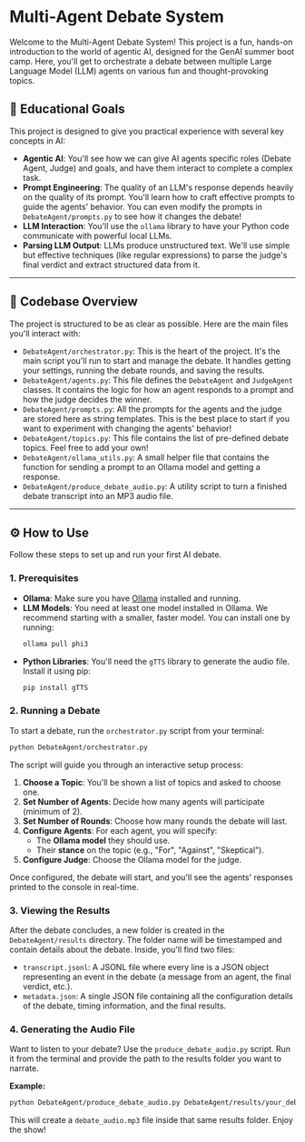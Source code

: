 # Multi-Agent Debate System

Welcome to the Multi-Agent Debate System! This project is a fun, hands-on introduction to the world of agentic AI, designed for the GenAI summer boot camp. Here, you'll get to orchestrate a debate between multiple Large Language Model (LLM) agents on various fun and thought-provoking topics.

## 🚀 Educational Goals

This project is designed to give you practical experience with several key concepts in AI:

-   **Agentic AI**: You'll see how we can give AI agents specific roles (Debate Agent, Judge) and goals, and have them interact to complete a complex task.
-   **Prompt Engineering**: The quality of an LLM's response depends heavily on the quality of its prompt. You'll learn how to craft effective prompts to guide the agents' behavior. You can even modify the prompts in `DebateAgent/prompts.py` to see how it changes the debate!
-   **LLM Interaction**: You'll use the `ollama` library to have your Python code communicate with powerful local LLMs.
-   **Parsing LLM Output**: LLMs produce unstructured text. We'll use simple but effective techniques (like regular expressions) to parse the judge's final verdict and extract structured data from it.

---

## 📂 Codebase Overview

The project is structured to be as clear as possible. Here are the main files you'll interact with:

-   `DebateAgent/orchestrator.py`: This is the heart of the project. It's the main script you'll run to start and manage the debate. It handles getting your settings, running the debate rounds, and saving the results.
-   `DebateAgent/agents.py`: This file defines the `DebateAgent` and `JudgeAgent` classes. It contains the logic for how an agent responds to a prompt and how the judge decides the winner.
-   `DebateAgent/prompts.py`: All the prompts for the agents and the judge are stored here as string templates. This is the best place to start if you want to experiment with changing the agents' behavior!
-   `DebateAgent/topics.py`: This file contains the list of pre-defined debate topics. Feel free to add your own!
-   `DebateAgent/ollama_utils.py`: A small helper file that contains the function for sending a prompt to an Ollama model and getting a response.
-   `DebateAgent/produce_debate_audio.py`: A utility script to turn a finished debate transcript into an MP3 audio file.

---

## ⚙️ How to Use

Follow these steps to set up and run your first AI debate.

### 1. Prerequisites

-   **Ollama**: Make sure you have [Ollama](https://ollama.com/) installed and running.
-   **LLM Models**: You need at least one model installed in Ollama. We recommend starting with a smaller, faster model. You can install one by running:
    ```bash
    ollama pull phi3
    ```
-   **Python Libraries**: You'll need the `gTTS` library to generate the audio file. Install it using pip:
    ```bash
    pip install gTTS
    ```

### 2. Running a Debate

To start a debate, run the `orchestrator.py` script from your terminal:

```bash
python DebateAgent/orchestrator.py
```

The script will guide you through an interactive setup process:

1.  **Choose a Topic**: You'll be shown a list of topics and asked to choose one.
2.  **Set Number of Agents**: Decide how many agents will participate (minimum of 2).
3.  **Set Number of Rounds**: Choose how many rounds the debate will last.
4.  **Configure Agents**: For each agent, you will specify:
    -   The **Ollama model** they should use.
    -   Their **stance** on the topic (e.g., "For", "Against", "Skeptical").
5.  **Configure Judge**: Choose the Ollama model for the judge.

Once configured, the debate will start, and you'll see the agents' responses printed to the console in real-time.

### 3. Viewing the Results

After the debate concludes, a new folder is created in the `DebateAgent/results` directory. The folder name will be timestamped and contain details about the debate. Inside, you'll find two files:

-   `transcript.jsonl`: A JSONL file where every line is a JSON object representing an event in the debate (a message from an agent, the final verdict, etc.).
-   `metadata.json`: A single JSON file containing all the configuration details of the debate, timing information, and the final results.

### 4. Generating the Audio File

Want to listen to your debate? Use the `produce_debate_audio.py` script. Run it from the terminal and provide the path to the results folder you want to narrate.

**Example:**

```bash
python DebateAgent/produce_debate_audio.py DebateAgent/results/your_debate_results_folder_name
```

This will create a `debate_audio.mp3` file inside that same results folder. Enjoy the show! 